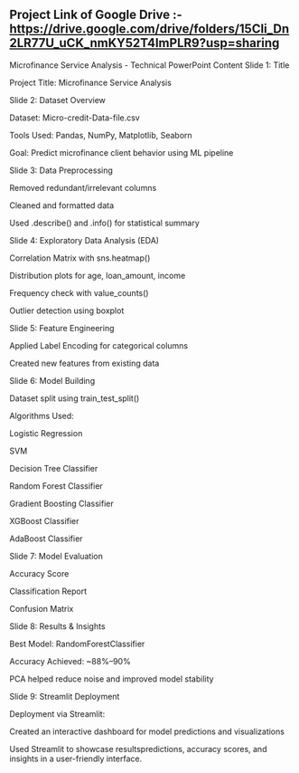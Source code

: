 ## Project Link of Google Drive  :- https://drive.google.com/drive/folders/15CIi_Dn2LR77U_uCK_nmKY52T4ImPLR9?usp=sharing





Microfinance Service Analysis - Technical PowerPoint Content
Slide 1: Title

Project Title: Microfinance Service Analysis

Slide 2: Dataset Overview

Dataset: Micro-credit-Data-file.csv

Tools Used: Pandas, NumPy, Matplotlib, Seaborn

Goal: Predict microfinance client behavior using ML pipeline

Slide 3: Data Preprocessing

Removed redundant/irrelevant columns

Cleaned and formatted data

Used .describe() and .info() for statistical summary

Slide 4: Exploratory Data Analysis (EDA)

Correlation Matrix with sns.heatmap()

Distribution plots for age, loan_amount, income

Frequency check with value_counts()

Outlier detection using boxplot

Slide 5: Feature Engineering

Applied Label Encoding for categorical columns

Created new features from existing data

Slide 6: Model Building

Dataset split using train_test_split()

Algorithms Used:

Logistic Regression

SVM

Decision Tree Classifier

Random Forest Classifier

Gradient Boosting Classifier

XGBoost Classifier

AdaBoost Classifier

Slide 7: Model Evaluation

Accuracy Score

Classification Report

Confusion Matrix

Slide 8: Results & Insights

Best Model: RandomForestClassifier

Accuracy Achieved: ~88%–90%

PCA helped reduce noise and improved model stability

Slide 9: Streamlit Deployment

Deployment via Streamlit:

Created an interactive dashboard for model predictions and visualizations

Used Streamlit to showcase resultspredictions, accuracy scores, and insights in a user-friendly interface.

